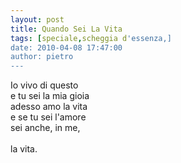 ```yaml
---
layout: post
title: Quando Sei La Vita
tags: [speciale,scheggia d'essenza,]
date: 2010-04-08 17:47:00
author: pietro
---
```

Io vivo di questo<br/>e tu sei la mia gioia<br/>adesso amo la vita<br/>e se tu sei l'amore<br/>sei anche, in me,<br/><br/>la vita.
